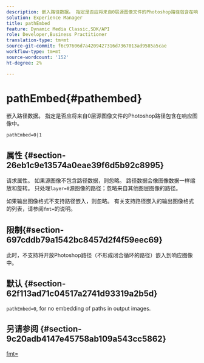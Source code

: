 ```yaml
---
description: 嵌入路径数据。 指定是否应将来自0层源图像文件的Photoshop路径包含在响应图像中。
solution: Experience Manager
title: pathEmbed
feature: Dynamic Media Classic,SDK/API
role: Developer,Business Practitioner
translation-type: tm+mt
source-git-commit: f6c97606d7a4209427316d7367013ad9585a5cae
workflow-type: tm+mt
source-wordcount: '152'
ht-degree: 2%

---
```



# pathEmbed{#pathembed}

嵌入路径数据。 指定是否应将来自0层源图像文件的Photoshop路径包含在响应图像中。

`pathEmbed=0|1`

## 属性 {#section-26eb1c9e13574a0eae39f6d5b92c8995}

请求属性。 如果源图像不包含路径数据，则忽略。 路径数据会像图像数据一样缩放和旋转。 只处理`layer=0`源图像的路径；忽略来自其他图层图像的路径。

如果输出图像格式不支持路径嵌入，则忽略。 有关支持路径嵌入的输出图像格式的列表，请参阅`fmt=`的说明。

## 限制{#section-697cddb79a1542bc8457d2f4f59eec69}

此时，不支持将开放Photoshop路径（不形成闭合循环的路径）嵌入到响应图像中。

## 默认 {#section-62f113ad71c04517a2741d93319a2b5d}

`pathEmbed=0`, for no embedding of paths in output images.

## 另请参阅 {#section-9c20adb4147e45758ab109a543cc5862}

[fmt=](../../../../../is-api/http-ref/image-serving-api-ref/c-http-protocol-reference/c-command-reference/r-is-http-fmt.md#reference-cdf10043423b45ba9fe15157fb3ae37a)
